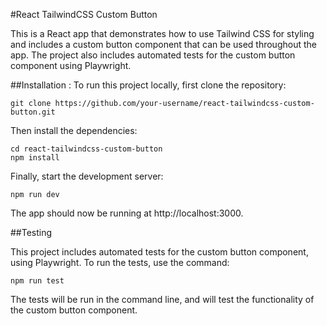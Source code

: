 #React TailwindCSS Custom Button

This is a React app that demonstrates how to use Tailwind CSS for styling and includes a custom button component that can be used throughout the app. The project also includes automated tests for the custom button component using Playwright.

##Installation :
To run this project locally, first clone the repository:

```
git clone https://github.com/your-username/react-tailwindcss-custom-button.git
```

Then install the dependencies:

```
cd react-tailwindcss-custom-button
npm install

```

Finally, start the development server:

```
npm run dev

```

The app should now be running at http://localhost:3000.

##Testing

This project includes automated tests for the custom button component, using Playwright. To run the tests, use the command:

```
npm run test

```

The tests will be run in the command line, and will test the functionality of the custom button component.







